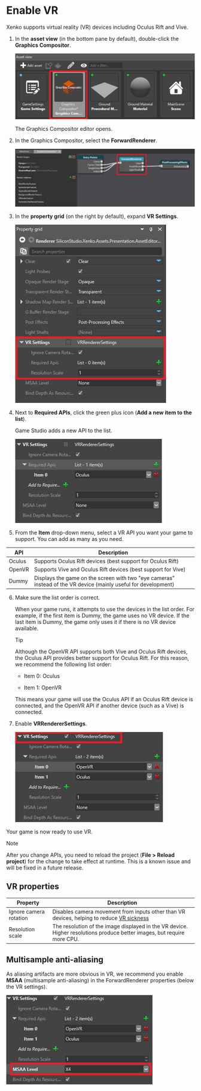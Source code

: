 # Enable VR

Xenko supports virtual reality (VR) devices including Oculus Rift and Vive.

1. In the **asset view** (in the bottom pane by default), double-click the **Graphics Compositor**.

    ![Graphics compositor asset](media/graphics-compositor-asset.png)

    The Graphics Compositor editor opens.

2. In the Graphics Compositor, select the **ForwardRenderer**.

    ![Select forward renderer](media/select-forward-renderer.png)

3. In the **property grid** (on the right by default), expand **VR Settings**.

    ![VR settings](media/vr-settings.png)

4. Next to **Required APIs**, click the green plus icon (**Add a new item to the list**).

    Game Studio adds a new API to the list.

    ![Add VR item](media/add-vr-api.png)

5. From the **Item** drop-down menu, select a VR API you want your game to support. You can add as many as you need.

| API    | Description                                                                       |
|--------|-----------------------------------------------------------------------------------|
| Oculus | Supports Oculus Rift devices (best support for Oculus Rift)                                                      |
| OpenVR | Supports Vive and Oculus Rift devices (best support for Vive)                                             |
| Dummy  | Displays the game on the screen with two "eye cameras" instead of the VR device (mainly useful for development) |

6. Make sure the list order is correct.

    When your game runs, it attempts to use the devices in the list order. For example, if the first item is Dummy, the game uses no VR device. If the last item is Dummy, the game only uses it if there is no VR device available.

    >[!Tip]
    >Although the OpenVR API supports both Vive and Oculus Rift devices, the Oculus API provides better support for Oculus Rift. For this reason, we recommend the following list order:
    >
    >* Item 0: Oculus
    >
    >* Item 1: OpenVR
    >
    >This means your game will use the Oculus API if an Oculus Rift device is connected, and the OpenVR API if another device (such as a Vive) is connected.

7. Enable **VRRendererSettings**.

    ![VR renderer settings](media/vr-renderer-settings.png)

Your game is now ready to use VR.

>[!Note]
>After you change APIs, you need to reload the project (**File > Reload project**) for the change to take effect at runtime. This is a known issue and will be fixed in a future release.

## VR properties

| Property             | Description                                                                                                             |
|----------------------|-------------------------------------------------------------------------------------------------------------------------|
| Ignore camera rotation             | Disables camera movement from inputs other than VR devices, helping to reduce [VR sickness](vr-sickness.md)             |
| Resolution scale | The resolution of the image displayed in the VR device. Higher resolutions produce better images, but require more CPU. |

## Multisample anti-aliasing 

As aliasing artifacts are more obvious in VR, we recommend you enable **MSAA** (multisample anti-aliasing) in the ForwardRenderer properties (below the VR settings).

![MSAA](media/MSAA.png)